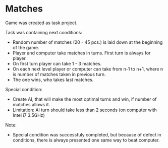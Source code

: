 # Matches
Game was created as task project.

Task was containing next conditions:
- Random number of matches (20 - 45 pcs.) is laid down at the beginning of the game.
- Player and computer take matches in turns. First turn is always for player.
- On first turn player can take 1 - 3 matches.
- On each next level player or computer can take from n-1 to n+1, where n is number of matches taken in previous turn.
- The one wins, who takes last matches.

Special condition:
- Create AI, that will make the most optimal turns and win, if number of matches allows it. 
- Limitation: AI turn should take less than 2 seconds (on computer with Intel i7 3.5GHz)

Note:
- Special condition was successfuly completed, but because of defect in conditions, there is always presented one same way to beat computer.
